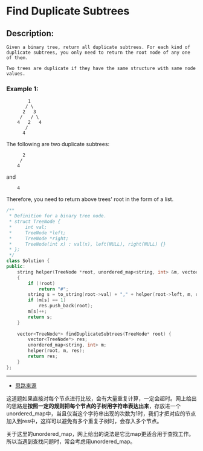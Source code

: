 # Find Duplicate Subtrees
## Description:
```
Given a binary tree, return all duplicate subtrees. For each kind of duplicate subtrees, you only need to return the root node of any one of them.

Two trees are duplicate if they have the same structure with same node values.
```
### Example 1:
```
        1
       / \
      2   3
     /   / \
    4   2   4
       /
      4
```
The following are two duplicate subtrees:
```
      2
     /
    4
```
and
```
    4
```
Therefore, you need to return above trees' root in the form of a list.

```cpp
/**
 * Definition for a binary tree node.
 * struct TreeNode {
 *     int val;
 *     TreeNode *left;
 *     TreeNode *right;
 *     TreeNode(int x) : val(x), left(NULL), right(NULL) {}
 * };
 */
class Solution {
public:
    string helper(TreeNode *root, unordered_map<string, int> &m, vector<TreeNode*> &res)
    {
        if (!root)
            return "#";
        string s = to_string(root->val) + "," + helper(root->left, m, res) + "," + helper(root->right, m, res);
        if (m[s] == 1) 
            res.push_back(root);
        m[s]++;
        return s;
    }
    
    vector<TreeNode*> findDuplicateSubtrees(TreeNode* root) {
        vector<TreeNode*> res;
        unordered_map<string, int> m;
        helper(root, m, res);
        return res;
    }
};
```
*********************
- [思路来源](http://www.cnblogs.com/grandyang/p/7500082.html)

这道题如果直接对每个节点进行比较，会有大量重复计算，一定会超时。网上给出的思路是**按照一定的规则把每个节点的子树用字符串表达出来**，存放进一个unordered_map中，当且仅当这个字符串出现的次数为1时，我们才把对应的节点加入到res中，这样可以避免有多个重复子树时，会存入多个节点。

关于这里的unordered_map，网上给出的说法是它比map更适合用于查找工作。所以当遇到查找问题时，常会考虑用unordered_map。